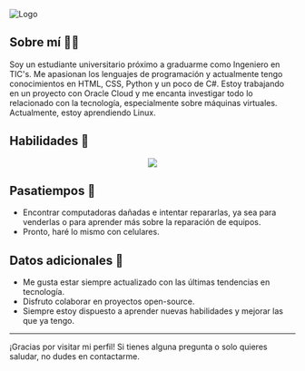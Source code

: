 

![Logo](https://pa1.aminoapps.com/6713/8669a7e6343f331d0d905e3cb1e397bd21a2d3b6_hq.gif)


## Sobre mí 👨‍💻

Soy un estudiante universitario próximo a graduarme como Ingeniero en TIC's. Me apasionan los lenguajes de programación y actualmente tengo conocimientos en HTML, CSS, Python y un poco de C#. Estoy trabajando en un proyecto con Oracle Cloud y me encanta investigar todo lo relacionado con la tecnología, especialmente sobre máquinas virtuales. Actualmente, estoy aprendiendo Linux.
## Habilidades 🚀
<p align="center">
  <a href="https://skillicons.dev">
    <img src="https://skillicons.dev/icons?i=html,css,cs,python,django,linux" />
  </a>
</p>

## Pasatiempos 🔧

- Encontrar computadoras dañadas e intentar repararlas, ya sea para venderlas o para aprender más sobre la reparación de equipos.
- Pronto, haré lo mismo con celulares.


## Datos adicionales 📝

- Me gusta estar siempre actualizado con las últimas tendencias en tecnología.
- Disfruto colaborar en proyectos open-source.
- Siempre estoy dispuesto a aprender nuevas habilidades y mejorar las que ya tengo.

---

¡Gracias por visitar mi perfil! Si tienes alguna pregunta o solo quieres saludar, no dudes en contactarme.


